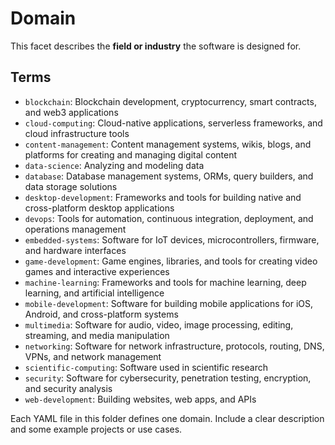# Domain

This facet describes the **field or industry** the software is designed for.

## Terms

- `blockchain`: Blockchain development, cryptocurrency, smart contracts, and web3 applications
- `cloud-computing`: Cloud-native applications, serverless frameworks, and cloud infrastructure tools
- `content-management`: Content management systems, wikis, blogs, and platforms for creating and managing digital content
- `data-science`: Analyzing and modeling data
- `database`: Database management systems, ORMs, query builders, and data storage solutions
- `desktop-development`: Frameworks and tools for building native and cross-platform desktop applications
- `devops`: Tools for automation, continuous integration, deployment, and operations management
- `embedded-systems`: Software for IoT devices, microcontrollers, firmware, and hardware interfaces
- `game-development`: Game engines, libraries, and tools for creating video games and interactive experiences
- `machine-learning`: Frameworks and tools for machine learning, deep learning, and artificial intelligence
- `mobile-development`: Software for building mobile applications for iOS, Android, and cross-platform systems
- `multimedia`: Software for audio, video, image processing, editing, streaming, and media manipulation
- `networking`: Software for network infrastructure, protocols, routing, DNS, VPNs, and network management
- `scientific-computing`: Software used in scientific research
- `security`: Software for cybersecurity, penetration testing, encryption, and security analysis
- `web-development`: Building websites, web apps, and APIs

Each YAML file in this folder defines one domain. Include a clear description and some example projects or use cases.
